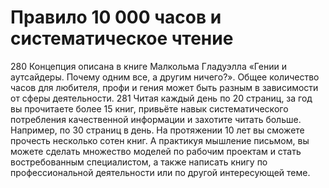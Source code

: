 # Правило 10 000 часов и систематическое чтение

280 Концепция описана в книге Малкольма Гладуэлла «Гении и аутсайдеры. Почему одним все, а другим ничего?». Общее количество часов для любителя, профи и гения может быть разным в зависимости от сферы деятельности.
281 Читая каждый день по 20 страниц, за год вы прочитаете более 15 книг, привьёте навык систематического потребления качественной информации и захотите читать больше. Например, по 30 страниц в день. На протяжении 10 лет вы сможете прочесть несколько сотен книг. А практикуя мышление письмом, вы можете сделать множество моделей по рабочим проектам и стать востребованным специалистом, а также написать книгу по профессиональной деятельности или по другой интересующей теме.
